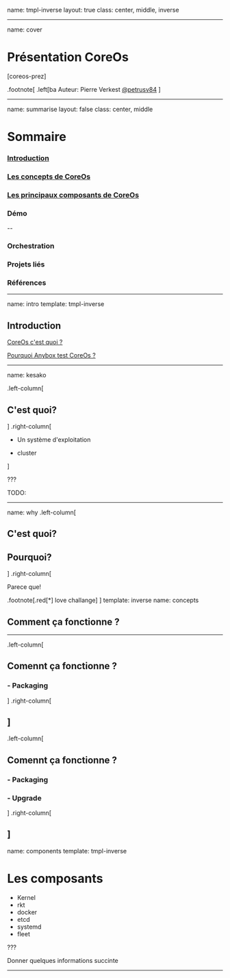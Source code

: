 name: tmpl-inverse
layout: true
class: center, middle, inverse

---
name: cover

# Présentation CoreOs
[coreos-prez]

.footnote[
    .left[ba
    Auteur: Pierre Verkest
    [@petrusv84](http://twitter.com/petrusv84)
]

---
name: summarise
layout: false
class: center, middle

# Sommaire

### [Introduction](#intro)
### [Les concepts de CoreOs](#concepts)
### [Les principaux composants de CoreOs](#components)
### Démo

--

### Orchestration
### Projets liés
### Références

---
name: intro
template: tmpl-inverse

## Introduction

[CoreOs c'est quoi ?](#kesako)

[Pourquoi Anybox test CoreOs ?](#why)

---
name: kesako

.left-column[
  ## C'est quoi?
]
.right-column[

  - Un système d'exploitation

  - cluster

]

???

TODO: 

---
name: why
.left-column[
  ## C'est quoi?
  ## Pourquoi?
]
.right-column[

  Parece que!

.footnote[.red[*] love challange]
]
template: inverse
name: concepts

## Comment ça fonctionne ?
---
.left-column[
  ## Comennt ça fonctionne ?
  ### - Packaging
]
.right-column[

]
---
.left-column[
  ## Comennt ça fonctionne ?
  ### - Packaging
  ### - Upgrade
]
.right-column[

]
---
name: components
template: tmpl-inverse
# Les composants

* Kernel
* rkt
* docker
* etcd
* systemd
* fleet

???

Donner quelques informations succinte

---